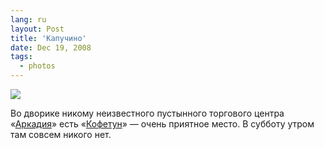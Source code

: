 ```yaml
---
lang: ru
layout: Post
title: 'Капучино'
date: Dec 19, 2008
tags:
  - photos
---
```


![](http://wow.sapegin.me/071o1o0u2M2k/2008-08-16-5d-2810-artem-sapegin.jpg)

Во дворике никому неизвестного пустынного торгового центра «[Аркадия](http://adresa.yandex.ru/company.xml?company=4422439 "Адрес ТЦ Аркадия")» есть «[Кофетун](http://www.coffeetoon.ru/ "Кофетун — Coffee and tea house")» — очень приятное место. В субботу утром там совсем никого нет.
